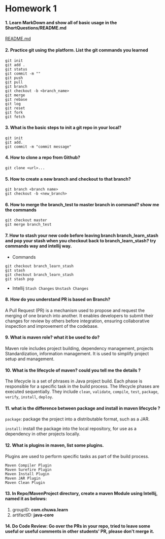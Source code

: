 # Homework 1

#### 1. Learn MarkDown and show all of basic usage in the ShortQuestions/README.md

[README.md](hw1/README.md)

#### 2. Practice git using the platform. List the git commands you learned

```
git init
git add .
git status
git commit -m ""
git push
git pull
git branch
git checkout -b <branch_name>
git merge
git rebase
git log
git reset
git fork
git fetch
```

#### 3. What is the basic steps to init a git repo in your local?

```
git init
git add.
git commit -m "commit message"
```

#### 4. How to clone a repo from Github?

```
git clone <url>...
```

#### 5. How to create a new branch and checkout to that branch?

```
git branch <branch name>
git checkout -b <new_branch>
```

#### 6. How to merge the branch_test to master branch in command? show me the commands

```
git checkout master
git merge branch_test
```

#### 7. How to **stash** your new code before leaving branch **branch_learn_stash** and pop your stash when you checkout back to branch_learn_stash? try commands way and intellij way.

- Commands
```
git checkout branch_learn_stash
git stash
git checkout branch_learn_stash
git stash pop
```
- Intellij
`Stash Changes`
`Unstash Changes` 

#### 8. How do you understand PR is based on Branch?

A Pull Request (PR) is a mechanism used to propose and request the merging of one branch into another. It enables developers to submit their changes for review by others before integration, ensuring collaborative inspection and improvement of the codebase.

#### 9. What is maven role? what it be used to do?

Maven role includes project building, dependency management, projects Standardization, information management. It is used to simplify project setup and management.

#### 10. What is the **lifecycle** of maven? could you tell me the details ?

The lifecycle is a set of phrases in Java project build. Each phase is responsible for a specific task in the build process. The lifecycle phases are executed sequentially. They include `clean`, `validate`, `compile`, `test`, `package`, `verify`, `install`, `deploy`.

#### 11. what is the difference between **package** and **install** in maven lifecycle ?

`package`: package the project into a distributable format, such as a JAR.

`install`: install the package into the local repository, for use as a dependency in other projects locally.

#### 12. What is **plugins** in maven, list some plugins.

Plugins are used to perform specific tasks as part of the build process.

```
Maven Compiler Plugin
Maven Surefire Plugin
Maven Install Plugin
Maven JAR Plugin
Maven Clean Plugin
```

#### 13. In **Repo/MavenProject** directory, create a **maven Module** using Intellij, named it as belows:

1. groupID: **com.chuwa.learn**
2. artifactID: **java-core**


#### 14. Do **Code Review**: Go over the PRs in your repo, tried to leave some useful or useful comments in other students' PR, please **don't** merge it.